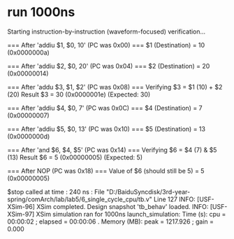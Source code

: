 # run 1000ns
Starting instruction-by-instruction (waveform-focused) verification...

=== After 'addiu $1, $0, 10' (PC was 0x00) ===
  $1 (Destination) = 10 (0x0000000a)

=== After 'addiu $2, $0, 20' (PC was 0x04) ===
  $2 (Destination) = 20 (0x00000014)

=== After 'addu $3, $1, $2' (PC was 0x08) ===
  Verifying $3 = $1 (10) + $2 (20)
    Result  $3 = 30 (0x0000001e) (Expected: 30)

=== After 'addiu $4, $0, 7' (PC was 0x0C) ===
  $4 (Destination) = 7 (0x00000007)

=== After 'addiu $5, $0, 13' (PC was 0x10) ===
  $5 (Destination) = 13 (0x0000000d)

=== After 'and $6, $4, $5' (PC was 0x14) ===
  Verifying $6 = $4 (7) & $5 (13)
    Result  $6 = 5 (0x00000005) (Expected: 5)

=== After NOP (PC was 0x18) ===
  Value of $6 (should still be 5) = 5 (0x00000005)

$stop called at time : 240 ns : File "D:/BaiduSyncdisk/3rd-year-spring/comArch/lab/lab5/6_single_cycle_cpu/tb.v" Line 127
INFO: [USF-XSim-96] XSim completed. Design snapshot 'tb_behav' loaded.
INFO: [USF-XSim-97] XSim simulation ran for 1000ns
launch_simulation: Time (s): cpu = 00:00:02 ; elapsed = 00:00:06 . Memory (MB): peak = 1217.926 ; gain = 0.000
